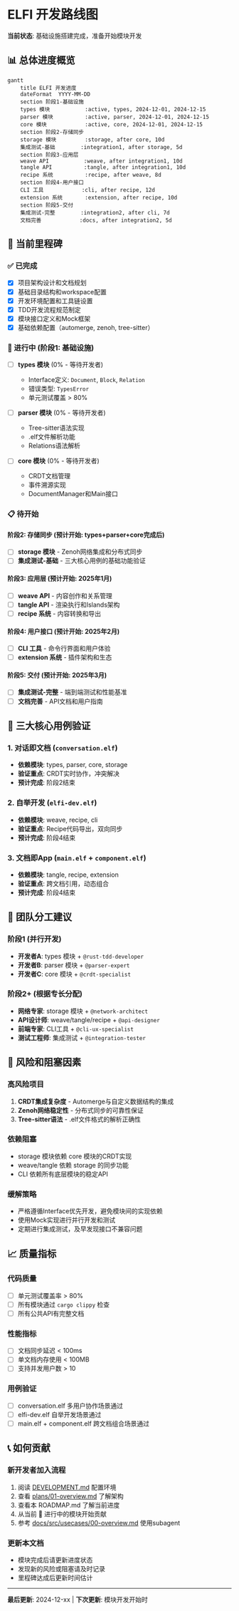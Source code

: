 # ELFI 开发路线图

**当前状态**: 基础设施搭建完成，准备开始模块开发

## 📊 总体进度概览

```mermaid
gantt
    title ELFI 开发进度
    dateFormat  YYYY-MM-DD
    section 阶段1-基础设施
    types 模块           :active, types, 2024-12-01, 2024-12-15
    parser 模块          :active, parser, 2024-12-01, 2024-12-15  
    core 模块            :active, core, 2024-12-01, 2024-12-15
    section 阶段2-存储同步
    storage 模块         :storage, after core, 10d
    集成测试-基础        :integration1, after storage, 5d
    section 阶段3-应用层
    weave API           :weave, after integration1, 10d
    tangle API          :tangle, after integration1, 10d
    recipe 系统          :recipe, after weave, 8d
    section 阶段4-用户接口
    CLI 工具            :cli, after recipe, 12d
    extension 系统       :extension, after recipe, 10d
    section 阶段5-交付
    集成测试-完整        :integration2, after cli, 7d
    文档完善            :docs, after integration2, 5d
```

## 🎯 当前里程碑

### ✅ 已完成
- [x] 项目架构设计和文档规划
- [x] 基础目录结构和workspace配置
- [x] 开发环境配置和工具链设置
- [x] TDD开发流程规范制定
- [x] 模块接口定义和Mock框架
- [x] 基础依赖配置（automerge, zenoh, tree-sitter）

### 🚧 进行中 (阶段1: 基础设施)
- [ ] **types 模块** (0% - 等待开发者)
  - Interface定义: `Document`, `Block`, `Relation`
  - 错误类型: `TypesError`
  - 单元测试覆盖 > 80%
  
- [ ] **parser 模块** (0% - 等待开发者)  
  - Tree-sitter语法实现
  - .elf文件解析功能
  - Relations语法解析
  
- [ ] **core 模块** (0% - 等待开发者)
  - CRDT文档管理
  - 事件溯源实现
  - DocumentManager和Main接口

### 📋 待开始

#### 阶段2: 存储同步 (预计开始: types+parser+core完成后)
- [ ] **storage 模块** - Zenoh网络集成和分布式同步
- [ ] **集成测试-基础** - 三大核心用例的基础功能验证

#### 阶段3: 应用层 (预计开始: 2025年1月)
- [ ] **weave API** - 内容创作和关系管理
- [ ] **tangle API** - 渲染执行和Islands架构  
- [ ] **recipe 系统** - 内容转换和导出

#### 阶段4: 用户接口 (预计开始: 2025年2月)
- [ ] **CLI 工具** - 命令行界面和用户体验
- [ ] **extension 系统** - 插件架构和生态

#### 阶段5: 交付 (预计开始: 2025年3月)
- [ ] **集成测试-完整** - 端到端测试和性能基准
- [ ] **文档完善** - API文档和用户指南

## 🎪 三大核心用例验证

### 1. 对话即文档 (`conversation.elf`)
- **依赖模块**: types, parser, core, storage
- **验证重点**: CRDT实时协作，冲突解决
- **预计完成**: 阶段2结束

### 2. 自举开发 (`elfi-dev.elf`) 
- **依赖模块**: weave, recipe, cli
- **验证重点**: Recipe代码导出，双向同步
- **预计完成**: 阶段4结束

### 3. 文档即App (`main.elf` + `component.elf`)
- **依赖模块**: tangle, recipe, extension
- **验证重点**: 跨文档引用，动态组合
- **预计完成**: 阶段4结束

## 👥 团队分工建议

### 阶段1 (并行开发)
- **开发者A**: types 模块 + `@rust-tdd-developer`
- **开发者B**: parser 模块 + `@parser-expert`  
- **开发者C**: core 模块 + `@crdt-specialist`

### 阶段2+ (根据专长分配)
- **网络专家**: storage 模块 + `@network-architect`
- **API设计师**: weave/tangle/recipe + `@api-designer`
- **前端专家**: CLI工具 + `@cli-ux-specialist`
- **测试工程师**: 集成测试 + `@integration-tester`

## 🚨 风险和阻塞因素

### 高风险项目
1. **CRDT集成复杂度** - Automerge与自定义数据结构的集成
2. **Zenoh网络稳定性** - 分布式同步的可靠性保证
3. **Tree-sitter语法** - .elf文件格式的解析正确性

### 依赖阻塞
- storage 模块依赖 core 模块的CRDT实现
- weave/tangle 依赖 storage 的同步功能
- CLI 依赖所有底层模块的稳定API

### 缓解策略
- 严格遵循Interface优先开发，避免模块间的实现依赖
- 使用Mock实现进行并行开发和测试
- 定期进行集成测试，及早发现接口不兼容问题

## 📈 质量指标

### 代码质量
- [ ] 单元测试覆盖率 > 80%
- [ ] 所有模块通过 `cargo clippy` 检查
- [ ] 所有公共API有完整文档

### 性能指标
- [ ] 文档同步延迟 < 100ms
- [ ] 单文档内存使用 < 100MB
- [ ] 支持并发用户数 > 10

### 用例验证
- [ ] conversation.elf 多用户协作场景通过
- [ ] elfi-dev.elf 自举开发场景通过  
- [ ] main.elf + component.elf 跨文档组合场景通过

## 📞 如何贡献

### 新开发者加入流程
1. 阅读 [DEVELOPMENT.md](DEVELOPMENT.md) 配置环境
2. 查看 [plans/01-overview.md](plans/01-overview.md) 了解架构
3. 查看本 ROADMAP.md 了解当前进度
4. 从当前 🚧 进行中的模块开始贡献
5. 参考 [docs/src/usecases/00-overview.md](docs/src/usecases/00-overview.md) 使用subagent

### 更新本文档
- 模块完成后请更新进度状态
- 发现新的风险或阻塞请及时记录
- 里程碑达成后更新时间估计

---

**最后更新**: 2024-12-xx | **下次更新**: 模块开发开始时